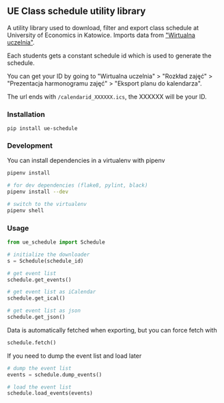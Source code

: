 ## UE Class schedule utility library

A utility library used to download, filter and export class schedule at University of Economics in Katowice.  Imports data from ["Wirtualna uczelnia"](https://e-uczelnia.ue.katowice.pl/).

Each students gets a constant schedule id which is used to generate the schedule.  

You can get your ID by going to "Wirtualna uczelnia" > "Rozkład zajęć" > "Prezentacja harmonogramu zajęć" > "Eksport planu do kalendarza".

The url ends with `/calendarid_XXXXXX.ics`, the XXXXXX will be your ID.

### Installation
```
pip install ue-schedule
```

### Development
You can install dependencies in a virtualenv with pipenv
```bash
pipenv install

# for dev dependencies (flake8, pylint, black)
pipenv install --dev

# switch to the virtualenv
pipenv shell
```

### Usage
```python
from ue_schedule import Schedule

# initialize the downloader
s = Schedule(schedule_id)

# get event list
schedule.get_events()

# get event list as iCalendar
schedule.get_ical()

# get event list as json
schedule.get_json()
```

Data is automatically fetched when exporting, but you can force fetch with
```python
schedule.fetch()
```

If you need to dump the event list and load later
```python
# dump the event list
events = schedule.dump_events()

# load the event list
schedule.load_events(events)
```